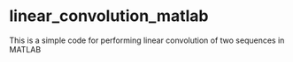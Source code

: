 # linear_convolution_matlab
This is a simple code for performing linear convolution of two sequences in MATLAB
